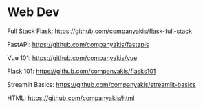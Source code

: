 # Web Dev 

Full Stack Flask:
https://github.com/companyakis/flask-full-stack

FastAPI:
https://github.com/companyakis/fastapis

Vue 101:
https://github.com/companyakis/vue

Flask 101:
https://github.com/companyakis/flasks101

Streamlit Basics:
https://github.com/companyakis/streamlit-basics

HTML:
https://github.com/companyakis/html

